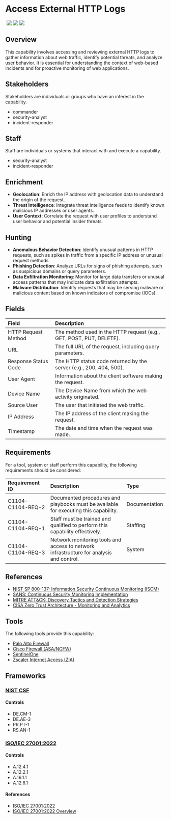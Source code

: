 # Access External HTTP Logs
&nbsp;![](https://img.shields.io/badge/ID-C1104-blue)&nbsp;![](https://img.shields.io/badge/Phase-Preparation_%28P0001%29-blue)&nbsp;![](https://img.shields.io/badge/Category-Network-blue)
## Overview
This capability involves accessing and reviewing external HTTP logs to gather information about web traffic, identify potential threats, and analyze user behavior. It is essential for understanding the context of web-based incidents and for proactive monitoring of web applications.

## Stakeholders
Stakeholders are individuals or groups who have an interest in the capability.

- commander
- security-analyst
- incident-responder

## Staff
Staff are individuals or systems that interact with and execute a capability.

- security-analyst
- incident-responder

## Enrichment
- **Geolocation**: Enrich the IP address with geolocation data to understand the origin of the request.
- **Threat Intelligence**: Integrate threat intelligence feeds to identify known malicious IP addresses or user agents.
- **User Context**: Correlate the request with user profiles to understand user behavior and potential insider threats.

## Hunting
- **Anomalous Behavior Detection**: Identify unusual patterns in HTTP requests, such as spikes in traffic from a specific IP address or unusual request methods.
- **Phishing Detection**: Analyze URLs for signs of phishing attempts, such as suspicious domains or query parameters.
- **Data Exfiltration Monitoring**: Monitor for large data transfers or unusual access patterns that may indicate data exfiltration attempts.
- **Malware Distribution**: Identify requests that may be serving malware or malicious content based on known indicators of compromise (IOCs).

## Fields
| Field | Description |
| :--- | :--- |
| HTTP Request Method | The method used in the HTTP request (e.g., GET, POST, PUT, DELETE). |
| URL | The full URL of the request, including query parameters. |
| Response Status Code | The HTTP status code returned by the server (e.g., 200, 404, 500). |
| User Agent | Information about the client software making the request. |
| Device Name | The Device Name from which the web activity originated. |
| Source User | The user that initiated the web traffic. |
| IP Address | The IP address of the client making the request. |
| Timestamp | The date and time when the request was made. |

## Requirements
For a tool, system or staff perform this capability, the following requirements should be considered:

| Requirement ID | Description | Type |
| :--- | :--- | :--- |
| C1104-C1104-REQ-2 | Documented procedures and playbooks must be available for executing this capability. | Documentation|
| C1104-C1104-REQ-1 | Staff must be trained and qualified to perform this capability effectively. | Staffing|
| C1104-C1104-REQ-3 | Network monitoring tools and access to network infrastructure for analysis and control. | System|

## References

- [NIST SP 800-137: Information Security Continuous Monitoring (ISCM)](https://csrc.nist.gov/publications/detail/sp/800-137/final)
- [SANS: Continuous Security Monitoring Implementation](https://www.sans.org/white-papers/36022/)
- [MITRE ATT&CK: Discovery Tactics and Detection Strategies](https://attack.mitre.org/tactics/TA0007/)
- [CISA Zero Trust Architecture - Monitoring and Analytics](https://www.cisa.gov/sites/default/files/publications/CISA_Insights_Implementing_a_Zero_Trust_Architecture.pdf)
## Tools
The following tools provide this capability:

- [Palo Alto Firewall](../tool/palo-alto-fw/C1104.md)
- [Cisco Firewall (ASA/NGFW)](../tool/cisco-fw/C1104.md)
- [SentinelOne](../tool/sentinelone/C1104.md)
- [Zscaler Internet Access (ZIA)](../tool/zscaler-zia/C1104.md)

## Frameworks
### [NIST CSF](../frameworks/F0003.md)

#### Controls

- DE.CM-1 
- DE.AE-3 
- PR.PT-1 
- RS.AN-1 

### [ISO/IEC 27001:2022](../frameworks/F0002.md)

#### Controls

- A.12.4.1 
- A.12.2.1 
- A.16.1.1 
- A.12.6.1 

#### References

- [ISO/IEC 27001:2022](https://www.iso.org/standard/82875.html)
- [ISO/IEC 27001:2022 Overview](https://www.iso.org/isoiec-27001-information-security.html)